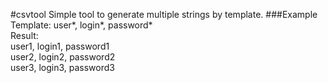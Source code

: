 ﻿#csvtool
Simple tool to generate multiple strings by template.
###Example 
Template: user*, login*, password*<br/>
Result:<br/>
user1, login1, password1<br/>
user2, login2, password2<br/>
user3, login3, password3<br/>

